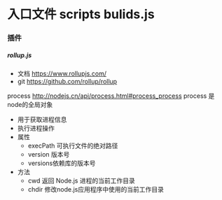 # 入口文件 scripts bulids.js


### 插件
##### rollup.js
-  文档 https://www.rollupjs.com/
-  git https://github.com/rollup/rollup

process http://nodejs.cn/api/process.html#process_process
process 是node的全局对象 
- 用于获取进程信息
- 执行进程操作
- 属性
    - execPath 可执行文件的绝对路径
    - version 版本号
    - versions依赖库的版本号
- 方法
  - cwd 返回 Node.js 进程的当前工作目录
  - chdir 修改node.js应用程序中使用的当前工作目录